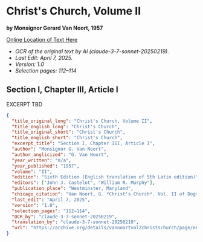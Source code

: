 # Christ's Church, Volume II

**by Monsignor Gerard Van Noort, 1957**

[Online Location of Text Here](https://archive.org/details/vannoortvol2christschurch/page/n67/mode/2up?q=legitimately+elected)

- *OCR of the original text by AI (claude-3-7-sonnet-20250219).*
- *Last Edit: April 7, 2025.*
- *Version: 1.0*
- *Selection pages: 112–114*

## Section I, Chapter III, Article I

EXCERPT TBD

```json
{
  "title_original_long": "Christ's Church, Volume II",
  "title_english_long": "Christ's Church",
  "title_original_short": "Christ's Church",
  "title_english_short": "Christ's Church",
  "excerpt_title": "Section I, Chapter III, Article I",
  "author": "Monsignor G. Van Noort",
  "author_anglicized": "G. Van Noort",
  "year_written": "n/a",
  "year_published": "1957",
  "volume": "II",
  "edition": "Sixth Edition (English translation of 5th Latin edition)",
  "editors": ["John J. Castelot", "William R. Murphy"],
  "publication_place": "Westminster, Maryland",
  "chicago_citation": "Van Noort, G. *Christ's Church*. Vol. II of Dogmatic Theology. Translated by John J. Castelot and William R. Murphy. Westminster, MD: The Newman Press, 1957.",
  "last_edit": "April 7, 2025",
  "version": "1.0",
  "selection_pages": "112–114",
  "OCR_by": "claude-3-7-sonnet-20250219",
  "translation_by": "claude-3-7-sonnet-20250219",
  "url": "https://archive.org/details/vannoortvol2christschurch/page/n67/mode/2up?q=legitimately+elected"
}
```
